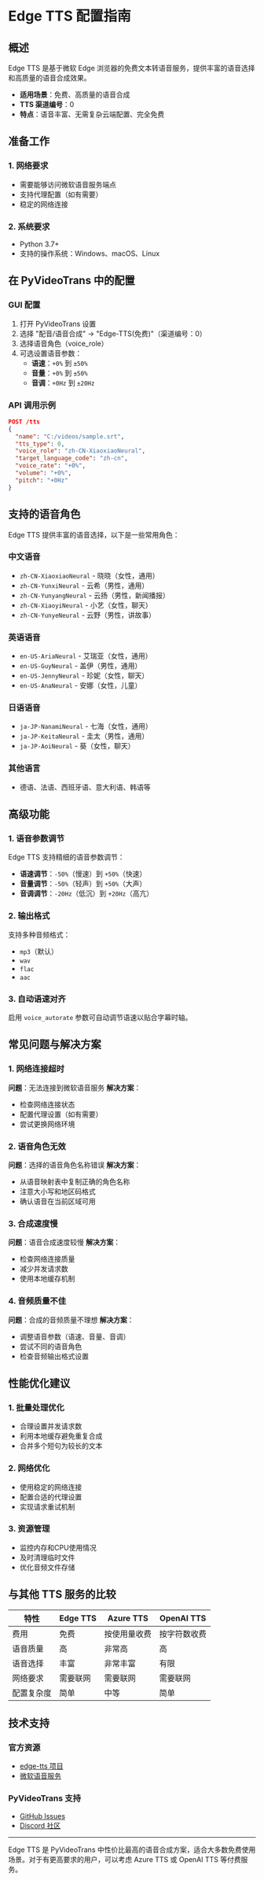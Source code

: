 # Edge TTS 配置指南

## 概述

Edge TTS 是基于微软 Edge 浏览器的免费文本转语音服务，提供丰富的语音选择和高质量的语音合成效果。

- **适用场景**：免费、高质量的语音合成
- **TTS 渠道编号**：0
- **特点**：语音丰富、无需复杂云端配置、完全免费

## 准备工作

### 1. 网络要求

- 需要能够访问微软语音服务端点
- 支持代理配置（如有需要）
- 稳定的网络连接

### 2. 系统要求

- Python 3.7+
- 支持的操作系统：Windows、macOS、Linux

## 在 PyVideoTrans 中的配置

### GUI 配置

1. 打开 PyVideoTrans 设置
2. 选择 "配音/语音合成" → "Edge-TTS(免费)"（渠道编号：0）
3. 选择语音角色（voice_role）
4. 可选设置语音参数：
   - **语速**：`+0%` 到 `±50%`
   - **音量**：`+0%` 到 `±50%`
   - **音调**：`+0Hz` 到 `±20Hz`

### API 调用示例

```json
POST /tts
{
  "name": "C:/videos/sample.srt",
  "tts_type": 0,
  "voice_role": "zh-CN-XiaoxiaoNeural",
  "target_language_code": "zh-cn",
  "voice_rate": "+0%",
  "volume": "+0%",
  "pitch": "+0Hz"
}
```

## 支持的语音角色

Edge TTS 提供丰富的语音选择，以下是一些常用角色：

### 中文语音
- `zh-CN-XiaoxiaoNeural` - 晓晓（女性，通用）
- `zh-CN-YunxiNeural` - 云希（男性，通用）
- `zh-CN-YunyangNeural` - 云扬（男性，新闻播报）
- `zh-CN-XiaoyiNeural` - 小艺（女性，聊天）
- `zh-CN-YunyeNeural` - 云野（男性，讲故事）

### 英语语音
- `en-US-AriaNeural` - 艾瑞亚（女性，通用）
- `en-US-GuyNeural` - 盖伊（男性，通用）
- `en-US-JennyNeural` - 珍妮（女性，聊天）
- `en-US-AnaNeural` - 安娜（女性，儿童）

### 日语语音
- `ja-JP-NanamiNeural` - 七海（女性，通用）
- `ja-JP-KeitaNeural` - 圭太（男性，通用）
- `ja-JP-AoiNeural` - 葵（女性，聊天）

### 其他语言
- 德语、法语、西班牙语、意大利语、韩语等

## 高级功能

### 1. 语音参数调节

Edge TTS 支持精细的语音参数调节：

- **语速调节**：`-50%`（慢速）到 `+50%`（快速）
- **音量调节**：`-50%`（轻声）到 `+50%`（大声）
- **音调调节**：`-20Hz`（低沉）到 `+20Hz`（高亢）

### 2. 输出格式

支持多种音频格式：
- `mp3`（默认）
- `wav`
- `flac`
- `aac`

### 3. 自动语速对齐

启用 `voice_autorate` 参数可自动调节语速以贴合字幕时轴。

## 常见问题与解决方案

### 1. 网络连接超时

**问题**：无法连接到微软语音服务
**解决方案**：
- 检查网络连接状态
- 配置代理设置（如有需要）
- 尝试更换网络环境

### 2. 语音角色无效

**问题**：选择的语音角色名称错误
**解决方案**：
- 从语音映射表中复制正确的角色名称
- 注意大小写和地区码格式
- 确认语音在当前区域可用

### 3. 合成速度慢

**问题**：语音合成速度较慢
**解决方案**：
- 检查网络连接质量
- 减少并发请求数
- 使用本地缓存机制

### 4. 音频质量不佳

**问题**：合成的音频质量不理想
**解决方案**：
- 调整语音参数（语速、音量、音调）
- 尝试不同的语音角色
- 检查音频输出格式设置

## 性能优化建议

### 1. 批量处理优化

- 合理设置并发请求数
- 利用本地缓存避免重复合成
- 合并多个短句为较长的文本

### 2. 网络优化

- 使用稳定的网络连接
- 配置合适的代理设置
- 实现请求重试机制

### 3. 资源管理

- 监控内存和CPU使用情况
- 及时清理临时文件
- 优化音频文件存储

## 与其他 TTS 服务的比较

| 特性 | Edge TTS | Azure TTS | OpenAI TTS |
|------|----------|-----------|------------|
| 费用 | 免费 | 按使用量收费 | 按字符数收费 |
| 语音质量 | 高 | 非常高 | 高 |
| 语音选择 | 丰富 | 非常丰富 | 有限 |
| 网络要求 | 需要联网 | 需要联网 | 需要联网 |
| 配置复杂度 | 简单 | 中等 | 简单 |

## 技术支持

### 官方资源

- [edge-tts 项目](https://github.com/rany2/edge-tts)
- [微软语音服务](https://azure.microsoft.com/services/cognitive-services/text-to-speech/)

### PyVideoTrans 支持

- [GitHub Issues](https://github.com/jianchang512/pyvideotrans/issues)
- [Discord 社区](https://discord.gg/y9gUweVCCJ)

---

Edge TTS 是 PyVideoTrans 中性价比最高的语音合成方案，适合大多数免费使用场景。对于有更高要求的用户，可以考虑 Azure TTS 或 OpenAI TTS 等付费服务。